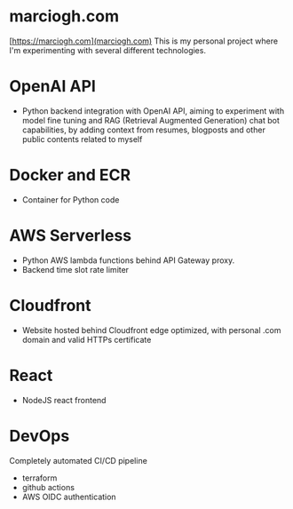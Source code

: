 # marciogh.com

[https://marciogh.com](marciogh.com) This is my personal project where I'm
experimenting with several different technologies.

# OpenAI API

- Python backend integration with OpenAI API, aiming to experiment with model
  fine tuning and RAG (Retrieval Augmented Generation) chat bot capabilities, by
  adding context from resumes, blogposts and other public contents related to
  myself

# Docker and ECR

- Container for Python code

# AWS Serverless

- Python AWS lambda functions behind API Gateway proxy.
- Backend time slot rate limiter

# Cloudfront

- Website hosted behind Cloudfront edge optimized, with personal .com domain and
  valid HTTPs certificate

# React

- NodeJS react frontend

# DevOps

Completely automated CI/CD pipeline

- terraform
- github actions
- AWS OIDC authentication

